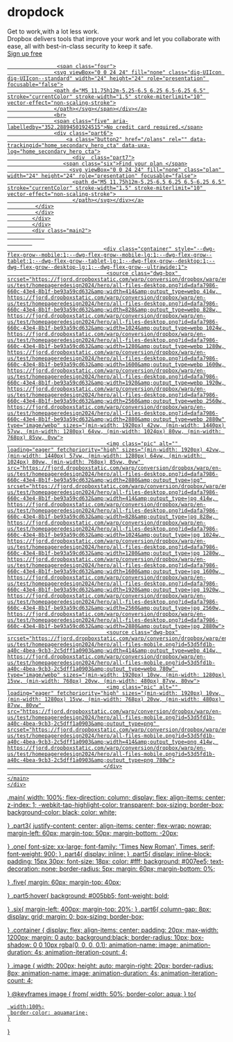 # dropdock
<!DOCTYPE html>
<html lang="en">
<head>
    <meta charset="UTF-8">
    <meta name="viewport" content="width=device-width, initial-scale=1.0">
    <link rel="stylesheet" href="dropbox.css">
    <title>Document</title>
</head>
<body>
    <main id="maincontent">
    <div class="main">
        <div class="part1">
            <div class="part2">
                <div class="part3">
                     <span class="one">Get to work,with a lot less work.</span>
                     <br>
                     <span class="two">Dropbox delivers tools that improve your work and let you collaborate with ease, all with best-in-class security to keep it safe.</span>
                </div>
                <div class="part4">
                    <a class="button" href="/register" rel="" data-trackingid="home_hero_cta">
                    <div class="part5">
                    <span class="three">Sign up free</span>
                    
                    <span class="four">
                   <svg viewBox="0 0 24 24" fill="none" class="dig-UIIcon dig-UIIcon--standard" width="24" height="24" role="presentation" focusable="false">
                   <path d="M5 11.75h12m-5.25-6.5 6.25 6.5-6.25 6.5" stroke="currentColor" stroke-width="1.5" stroke-miterlimit="10" vector-effect="non-scaling-stroke">
                   </path></svg></span></div></a>
                   <br>
                   <span class="five" aria-labelledby="352.28894501924515">No credit card required.</span>
                   <div class="part6">
                       <a class="button2" href="/plans" rel="" data-trackingid="home_secondary_hero_cta" data-uxa-log="home_secondary_hero_cta">
                         <div  class="part7">
                      <span class="six">Find your plan </span>
                        <svg viewBox="0 0 24 24" fill="none" class="plan" width="24" height="24" role="presentation" focusable="false">
                         <path d="M5 11.75h12m-5.25-6.5 6.25 6.5-6.25 6.5" stroke="currentColor" stroke-width="1.5" stroke-miterlimit="10" vector-effect="non-scaling-stroke">               
                         </path></svg></div></a>
             </div>
             </div>
            </div>
            </div>
            <div class="main2">
                
            
                                   <div class="container" style="--dwg-flex-grow--mobile:1;--dwg-flex-grow--mobile-lg:1;--dwg-flex-grow--tablet:1;--dwg-flex-grow--tablet-lg:1;--dwg-flex-grow--desktop:1;--dwg-flex-grow--desktop-lg:1;--dwg-flex-grow--ultrawide:1">
                                    <source class="dwg-box" srcset="https://fjord.dropboxstatic.com/warp/conversion/dropbox/warp/en-us/test/homepageredesign2024/hero/all-files-desktop.png?id=dafa7986-660c-43e4-8b1f-be93a59cd632&amp;width=414&amp;output_type=webp 414w, https://fjord.dropboxstatic.com/warp/conversion/dropbox/warp/en-us/test/homepageredesign2024/hero/all-files-desktop.png?id=dafa7986-660c-43e4-8b1f-be93a59cd632&amp;width=828&amp;output_type=webp 828w, https://fjord.dropboxstatic.com/warp/conversion/dropbox/warp/en-us/test/homepageredesign2024/hero/all-files-desktop.png?id=dafa7986-660c-43e4-8b1f-be93a59cd632&amp;width=1024&amp;output_type=webp 1024w, https://fjord.dropboxstatic.com/warp/conversion/dropbox/warp/en-us/test/homepageredesign2024/hero/all-files-desktop.png?id=dafa7986-660c-43e4-8b1f-be93a59cd632&amp;width=1280&amp;output_type=webp 1280w, https://fjord.dropboxstatic.com/warp/conversion/dropbox/warp/en-us/test/homepageredesign2024/hero/all-files-desktop.png?id=dafa7986-660c-43e4-8b1f-be93a59cd632&amp;width=1600&amp;output_type=webp 1600w, https://fjord.dropboxstatic.com/warp/conversion/dropbox/warp/en-us/test/homepageredesign2024/hero/all-files-desktop.png?id=dafa7986-660c-43e4-8b1f-be93a59cd632&amp;width=1920&amp;output_type=webp 1920w, https://fjord.dropboxstatic.com/warp/conversion/dropbox/warp/en-us/test/homepageredesign2024/hero/all-files-desktop.png?id=dafa7986-660c-43e4-8b1f-be93a59cd632&amp;width=2560&amp;output_type=webp 2560w, https://fjord.dropboxstatic.com/warp/conversion/dropbox/warp/en-us/test/homepageredesign2024/hero/all-files-desktop.png?id=dafa7986-660c-43e4-8b1f-be93a59cd632&amp;width=2880&amp;output_type=webp 2880w" type="image/webp" sizes="(min-width: 1920px) 42vw, (min-width: 1440px) 57vw, (min-width: 1280px) 64vw, (min-width: 1024px) 80vw, (min-width: 768px) 85vw, 0vw">
                                    <img class="pic" alt="" loading="eager" fetchpriority="high" sizes="(min-width: 1920px) 42vw, (min-width: 1440px) 57vw, (min-width: 1280px) 64vw, (min-width: 1024px) 80vw, (min-width: 768px) 85vw, 0vw" src="https://fjord.dropboxstatic.com/warp/conversion/dropbox/warp/en-us/test/homepageredesign2024/hero/all-files-desktop.png?id=dafa7986-660c-43e4-8b1f-be93a59cd632&amp;width=2880&amp;output_type=jpg" srcset="https://fjord.dropboxstatic.com/warp/conversion/dropbox/warp/en-us/test/homepageredesign2024/hero/all-files-desktop.png?id=dafa7986-660c-43e4-8b1f-be93a59cd632&amp;width=414&amp;output_type=jpg 414w, https://fjord.dropboxstatic.com/warp/conversion/dropbox/warp/en-us/test/homepageredesign2024/hero/all-files-desktop.png?id=dafa7986-660c-43e4-8b1f-be93a59cd632&amp;width=828&amp;output_type=jpg 828w, https://fjord.dropboxstatic.com/warp/conversion/dropbox/warp/en-us/test/homepageredesign2024/hero/all-files-desktop.png?id=dafa7986-660c-43e4-8b1f-be93a59cd632&amp;width=1024&amp;output_type=jpg 1024w, https://fjord.dropboxstatic.com/warp/conversion/dropbox/warp/en-us/test/homepageredesign2024/hero/all-files-desktop.png?id=dafa7986-660c-43e4-8b1f-be93a59cd632&amp;width=1280&amp;output_type=jpg 1280w, https://fjord.dropboxstatic.com/warp/conversion/dropbox/warp/en-us/test/homepageredesign2024/hero/all-files-desktop.png?id=dafa7986-660c-43e4-8b1f-be93a59cd632&amp;width=1600&amp;output_type=jpg 1600w, https://fjord.dropboxstatic.com/warp/conversion/dropbox/warp/en-us/test/homepageredesign2024/hero/all-files-desktop.png?id=dafa7986-660c-43e4-8b1f-be93a59cd632&amp;width=1920&amp;output_type=jpg 1920w, https://fjord.dropboxstatic.com/warp/conversion/dropbox/warp/en-us/test/homepageredesign2024/hero/all-files-desktop.png?id=dafa7986-660c-43e4-8b1f-be93a59cd632&amp;width=2560&amp;output_type=jpg 2560w, https://fjord.dropboxstatic.com/warp/conversion/dropbox/warp/en-us/test/homepageredesign2024/hero/all-files-desktop.png?id=dafa7986-660c-43e4-8b1f-be93a59cd632&amp;width=2880&amp;output_type=jpg 2880w">
                                    <source class="dwg-box" srcset="https://fjord.dropboxstatic.com/warp/conversion/dropbox/warp/en-us/test/homepageredesign2024/hero/all-files-mobile.png?id=53d5fd1b-a40c-4bea-9cb3-2c5dff1a0903&amp;width=414&amp;output_type=webp 414w, https://fjord.dropboxstatic.com/warp/conversion/dropbox/warp/en-us/test/homepageredesign2024/hero/all-files-mobile.png?id=53d5fd1b-a40c-4bea-9cb3-2c5dff1a0903&amp;output_type=webp 780w" type="image/webp" sizes="(min-width: 1920px) 10vw, (min-width: 1280px) 15vw, (min-width: 768px) 20vw, (min-width: 480px) 87vw, 80vw">
                                    <img class="pic" alt="" loading="eager" fetchpriority="high" sizes="(min-width: 1920px) 10vw, (min-width: 1280px) 15vw, (min-width: 768px) 20vw, (min-width: 480px) 87vw, 80vw" src="https://fjord.dropboxstatic.com/warp/conversion/dropbox/warp/en-us/test/homepageredesign2024/hero/all-files-mobile.png?id=53d5fd1b-a40c-4bea-9cb3-2c5dff1a0903&amp;output_type=png" srcset="https://fjord.dropboxstatic.com/warp/conversion/dropbox/warp/en-us/test/homepageredesign2024/hero/all-files-mobile.png?id=53d5fd1b-a40c-4bea-9cb3-2c5dff1a0903&amp;width=414&amp;output_type=png 414w, https://fjord.dropboxstatic.com/warp/conversion/dropbox/warp/en-us/test/homepageredesign2024/hero/all-files-mobile.png?id=53d5fd1b-a40c-4bea-9cb3-2c5dff1a0903&amp;output_type=png 780w">
                                   </div>
                               
    </main>
    </div>
</body>
</html>
.main{
    width: 100%;
    flex-direction: column;
    display: flex;
    align-items: center;
    z-index: 1;
    -webkit-tap-highlight-color: transparent;
    box-sizing: border-box;
    background-color: black;
    color: white;
   
}
.part3{
    justify-content: center;
    align-items: center;
    flex-wrap: nowrap;
    margin-left: 60px;
    margin-top: 50px;
    margin-bottom: -20px;
    
}
.one{
    font-size: xx-large;
    font-family: 'Times New Roman', Times, serif;
    font-weight: 900;
}
.part4{
    display: inline;
}
.part5{
    display: inline-block;
    padding: 15px 30px;
    font-size: 18px;
    color: #fff;
    background: #007ee5;
    text-decoration: none;
    border-radius: 5px;
    margin: 60px;
    margin-bottom: 0%;
    
   
}
.five{
    margin: 60px;
    margin-top: 40px;

}
.part5:hover{
    background: #005bb5;
    font-weight: bold;

}
.six{
    margin-left: 400px;
    margin-top: 20%;
}
.part6{
    column-gap: 8px;
    display: grid;
    margin: 0;
    box-sizing: border-box;

}
.container {
    display: flex;
    align-items: center; 
    padding: 20px;
    max-width: 1200px;
    margin: 0 auto;
    background:black;
    border-radius: 10px;
    box-shadow: 0 0 10px rgba(0, 0, 0, 0.1);
    animation-name: image;
    animation-duration: 4s;
    animation-iteration-count: 4;
    
}
.image {
    width: 200px; 
    height: auto; 
    margin-right: 20px;
    border-radius: 8px;
    animation-name: image;
    animation-duration: 4s;
    animation-iteration-count: 4;

}
@keyframes image {
     from{
      width: 50%;
      border-color: aqua;
     }
    to{

     width:100%;
     border-color: aquamarine;
    }
}
